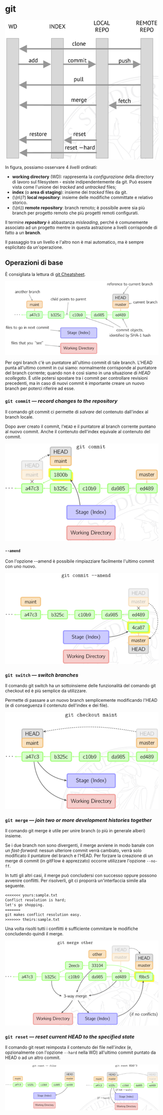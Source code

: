# git 

![Schema git](/assets/05_git-schema.png)

In figura, possiamo osservare 4 _livelli_ ordinati:
- __working directory__ (WD): rappresenta la _configurazione_ della directory di lavoro sul filesystem - esiste indipendentemente da git.
Può essere vista come l'unione dei _tracked_ and _untracked_ files; 
- __index__ (o __area di staging__): insieme dei _tracked_ files da git.
- (\\(n\\)?) __local repository__: insieme delle modifiche committate e relativo storico. 
- (\\(n\\)) __remote repository__: branch remoto; è possibile avere sia più branch per progetto remoto che più progetti remoti configurati.

Il termine ___repository___ è abbastanza _misleading_, perché è comunemente associato ad un progetto mentre in questa astrazione a livelli corrisponde di fatto a un __branch__.

Il passaggio tra un livello e l'altro non è mai automatico, ma è sempre esplicitato da un'operazione. 

## Operazioni di base

È consigliata la lettura di [git Cheatsheet](http://ndpsoftware.com/git-cheatsheet.html).

![Puntatori commit git](/assets/05_git-commits.png)

Per ogni branch c'è un puntatore all'ultimo commit di tale branch.
L'HEAD punta all'ultimo commit in cui siamo: normalmente corrisponde al puntatore del branch corrente; quando non è così siamo in una situazione di _HEAD scollegato_. 
È utile potersi spostare tra i commit per controllare revisioni precedenti, ma in caso di nuovi commit è importante creare un nuovo branch per poterci riferire ad esse.

### `git commit` &mdash; _record changes to the repository_

Il comando git commit ci permette di _salvare_ del contenuto dall'index al branch locale.

Dopo aver creato il commit, l'`HEAD` e il puntatore al branch corrente puntano al nuovo commit.
Anche il contenuto dell'index equivale al contenuto del commit.

![Puntatori commit git 2](/assets/05_git-commit.png)

#### `--amend`

Con l'opzione -\-amend è possibile rimpiazziare facilmente l'ultimo commit con uno nuovo. 

![git commit --amend](/assets/05_git-commit-amend.png)

### `git switch` &mdash; _switch branches_

Il comando git switch ha un sottoinsieme delle funzionalità del comando git checkout ed è più semplice da utilizzare.

Permette di passare a un nuovo branch semplicemente modificando l'HEAD (e di conseguenza il contenuto dell'index e dei file). 

![git checkout](/assets/05_git-checkout.png)

### `git merge` &mdash; _join two or more development histories together_

Il comando git merge è utile per unire branch (o più in generale alberi) insieme.

Se i due branch non sono divergenti, il merge avviene in modo banale con un _fast-forward_: nessun ulteriore commit verrà cambiato, verrà solo modificato il puntatore del branch e l'HEAD. 
Per forzare la creazione di un merge di commit (in gitFlow è apprezzato) occorre utilizzare l'opzione `--no-ff`.

In tutti gli altri casi, il merge può concludersi con successo oppure possono avvenire conflitti. 
Per risolverli, git ci proporrà un'interfaccia simile alla seguente.

    <<<<<<< yours:sample.txt
    Conflict resolution is hard;
    let's go shopping.
    =======
    git makes conflict resolution easy.
    >>>>>>> theirs:sample.txt

Una volta risolti tutti i conflitti è sufficiente commitare le modifiche concludendo quindi il merge.

![git merge](/assets/05_git-merge.png)

### `git reset` &mdash; _reset current HEAD to the specified state_

Il comando git reset reimposta il contenuto dei file nell'_index_ (e, opzionalmente con l'opzione `--hard` nella WD) all'ultimo commit puntato da HEAD o ad un altro commit.

![git reset](/assets/05_git-reset.png)
